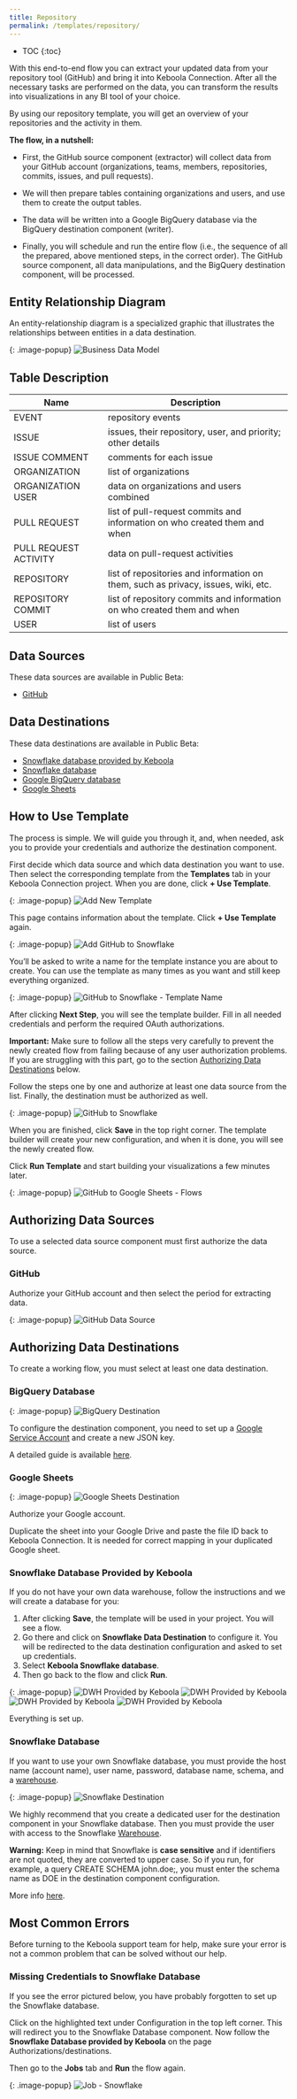 ```yaml
---
title: Repository
permalink: /templates/repository/
---
```


* TOC
{:toc}

With this end-to-end flow you can extract your updated data from your repository tool (GitHub) and bring it into Keboola Connection. 
After all the necessary tasks are performed on the data, you can transform the results into visualizations in any BI tool of your choice.

By using our repository template, you will get an overview of your repositories and the activity in them.

**The flow, in a nutshell:**

- First, the GitHub source component (extractor) will collect data from your GitHub account (organizations, teams, members, repositories, commits, issues, and pull requests).

- We will then prepare tables containing organizations and users, and use them to create the output tables.

- The data will be written into a Google BigQuery database via the BigQuery destination component (writer).

- Finally, you will schedule and run the entire flow (i.e., the sequence of all the prepared, above mentioned steps, in the correct order). The GitHub source component, all data manipulations, and the BigQuery destination component, will be processed.

## Entity Relationship Diagram
An entity-relationship diagram is a specialized graphic that illustrates the relationships between entities in a data destination.

{: .image-popup}
![Business Data Model](/templates/repository/business-data-model.png)

## Table Description

| Name | Description |
|---|---|
| EVENT | repository events |
| ISSUE | issues, their repository, user, and priority; other details |
| ISSUE COMMENT | comments for each issue |
| ORGANIZATION | list of organizations |
| ORGANIZATION USER | data on organizations and users combined |
| PULL REQUEST | list of pull-request commits and information on who created them and when |
| PULL REQUEST ACTIVITY | data on pull-request activities |
| REPOSITORY | list of repositories and information on them, such as privacy, issues, wiki, etc. |
| REPOSITORY COMMIT | list of repository commits and information on who created them and when |
| USER | list of users |

## Data Sources
These data sources are available in Public Beta:

- [GitHub](https://github.com/)

## Data Destinations
These data destinations are available in Public Beta:

- [Snowflake database provided by Keboola](https://help.keboola.com/components/writers/database/snowflake/)
- [Snowflake database](https://www.snowflake.com/)
- [Google BigQuery database](https://cloud.google.com/bigquery/) 
- [Google Sheets](https://www.google.com/sheets/about/)

## How to Use Template
The process is simple. We will guide you through it, and, when needed, ask you to provide your credentials and authorize the destination component.

First decide which data source and which data destination you want to use. Then select the corresponding template from the **Templates** tab in your Keboola Connection project. When you are done, click **+ Use Template**.

{: .image-popup}
![Add New Template](/templates/repository/add-new-template.png)

This page contains information about the template. Click **+ Use Template** again.

{: .image-popup}
![Add GitHub to Snowflake](/templates/repository/add-github-to-snowflake.png)

You’ll be asked to write a name for the template instance you are about to create. You can use the template as many times as you want 
and still keep everything organized.

{: .image-popup}
![GitHub to Snowflake - Template Name](/templates/repository/github-to-snowflake-name.png)

After clicking **Next Step**, you will see the template builder. Fill in all needed credentials and 
perform the required OAuth authorizations. 

**Important:** Make sure to follow all the steps very carefully to prevent the newly created flow from failing because of any user 
authorization problems. If you are struggling with this part, go to the section [Authorizing Data Destinations](/templates/repository/#authorizing-data-destinations) below.

Follow the steps one by one and authorize at least one data source from the list. Finally, the destination must be authorized as well.

{: .image-popup}
![GitHub to Snowflake](/templates/repository/github-to-snowflake-steps.png)

When you are finished, click **Save** in the top right corner. The template builder will create your new configuration, and 
when it is done, you will see the newly created flow. 

Click **Run Template** and start building your visualizations a few minutes later. 

{: .image-popup}
![GitHub to Google Sheets - Flows](/templates/repository/github-to-snowflake-flow.png)

## Authorizing Data Sources
To use a selected data source component must first authorize the data source.

### GitHub
Authorize your GitHub account and then select the period for extracting data.

{: .image-popup}
![GitHub Data Source](/templates/repository/github-data-source.png)

## Authorizing Data Destinations
To create a working flow, you must select at least one data destination.

### BigQuery Database

{: .image-popup}
![BigQuery Destination](/templates/marketing-platforms/bigquery-destination.png)

To configure the destination component, you need to set up a [Google Service Account](https://console.cloud.google.com/iam-admin/serviceaccounts) and create a new JSON key.

A detailed guide is available [here](https://help.keboola.com/components/writers/database/bigquery/).

### Google Sheets

{: .image-popup}
![Google Sheets Destination](/templates/marketing-platforms/google-sheets-destination.png)

Authorize your Google account.

Duplicate the sheet into your Google Drive and paste the file ID back to Keboola Connection. It is needed for correct mapping 
in your duplicated Google sheet. 

### Snowflake Database Provided by Keboola

If you do not have your own data warehouse, follow the instructions and we will create a database for you: 

1. After clicking **Save**, the template will be used in your project. You will see a flow. 
2. Go there and click on **Snowflake Data Destination** to configure it. You will be redirected to the data destination configuration and asked to set up credentials. 
3. Select **Keboola Snowflake database**. 
4. Then go back to the flow and click **Run**. 

{: .image-popup}
![DWH Provided by Keboola](/templates/marketing-platforms/keboola-dwh-instructions1.png)
![DWH Provided by Keboola](/templates/marketing-platforms/keboola-dwh-instructions2.png)
![DWH Provided by Keboola](/templates/marketing-platforms/keboola-dwh-instructions3.png)
![DWH Provided by Keboola](/templates/marketing-platforms/keboola-dwh-instructions4.png)

Everything is set up.

### Snowflake Database

If you want to use your own Snowflake database, you must provide the host name (account name), user name, password, database name, 
schema, and a [warehouse](https://docs.snowflake.net/manuals/user-guide/warehouses.html).

{: .image-popup}
![Snowflake Destination](/templates/marketing-platforms/snowflake-destination.png)

We highly recommend that you create a dedicated user for the destination component in your Snowflake database. Then you must provide 
the user with access to the Snowflake [Warehouse](https://docs.snowflake.net/manuals/user-guide/warehouses.html). 

**Warning:** Keep in mind that Snowflake is **case sensitive** and if identifiers are not quoted, they are converted to upper case. 
So if you run, for example,  a query CREATE SCHEMA john.doe;, you must enter the schema name as DOE in the destination component configuration.

More info [here](https://help.keboola.com/components/writers/database/snowflake/).

## Most Common Errors
Before turning to the Keboola support team for help, make sure your error is not a common problem that can be solved without our help.

### Missing Credentials to Snowflake Database 
If you see the error pictured below, you have probably forgotten to set up the Snowflake database. 

Click on the highlighted text under Configuration in the top left corner. This will redirect you to the Snowflake Database component. Now follow the **Snowflake Database provided by Keboola** on the page Authorizations/destinations. 

Then go to the **Jobs** tab and **Run** the flow again.  

{: .image-popup}
![Job - Snowflake](/templates/ecommerce/snowflake-job.png)
